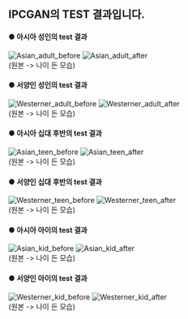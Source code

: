 ## IPCGAN의 TEST 결과입니다.

#### ● 아시아 성인의 test 결과
![Asian_adult_before](https://user-images.githubusercontent.com/47961925/59163075-c15b6d00-8b36-11e9-986d-c141ba3f8ca2.jpg)
![Asian_adult_after](https://user-images.githubusercontent.com/47961925/59163077-cfa98900-8b36-11e9-8af8-f5aa2e02cf70.jpg)  
(원본 -> 나이 든 모습)

#### ● 서양인 성인의 test 결과
![Westerner_adult_before](https://user-images.githubusercontent.com/47961925/59163085-d46e3d00-8b36-11e9-8692-b88fbfde9206.jpg)
![Westerner_adult_after](https://user-images.githubusercontent.com/47961925/59163084-d46e3d00-8b36-11e9-9ca6-f6681a4864b9.jpg)  
(원본 -> 나이 든 모습)

#### ● 아시아 십대 후반의 test 결과
![Asian_teen_before](https://user-images.githubusercontent.com/47961925/59163083-d46e3d00-8b36-11e9-95eb-09469dae6e5d.jpg)
![Asian_teen_after](https://user-images.githubusercontent.com/47961925/59163082-d46e3d00-8b36-11e9-87ae-6a907e2948de.jpg)  
(원본 -> 나이 든 모습)

#### ● 서양인 십대 후반의 test 결과
![Westerner_teen_before](https://user-images.githubusercontent.com/47961925/59163079-d33d1000-8b36-11e9-8614-7c6b6ee3572f.jpg)
![Westerner_teen_after](https://user-images.githubusercontent.com/47961925/59163088-d506d380-8b36-11e9-9967-1e543dec5d27.jpg)  
(원본 -> 나이 든 모습)

#### ● 아시아 아이의 test 결과
![Asian_kid_before](https://user-images.githubusercontent.com/47961925/59163081-d3d5a680-8b36-11e9-871e-860dc06aafb9.jpg)
![Asian_kid_after](https://user-images.githubusercontent.com/47961925/59163080-d3d5a680-8b36-11e9-93a7-e1fb91dc361e.jpg)  
(원본 -> 나이 든 모습)

#### ● 서양인 아이의 test 결과
![Westerner_kid_before](https://user-images.githubusercontent.com/47961925/59163087-d506d380-8b36-11e9-8a1f-473a6f3da491.jpg)
![Westerner_kid_after](https://user-images.githubusercontent.com/47961925/59163086-d506d380-8b36-11e9-922b-68cafcbe8531.jpg)  
(원본 -> 나이 든 모습)
